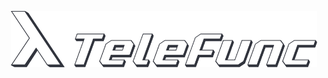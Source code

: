 <p align="center">
  <a href="/../../#readme">
    <img src="/docs/images/logo-with-text.svg" height="90" alt="Telefunc"/>
  </a>
</p>
